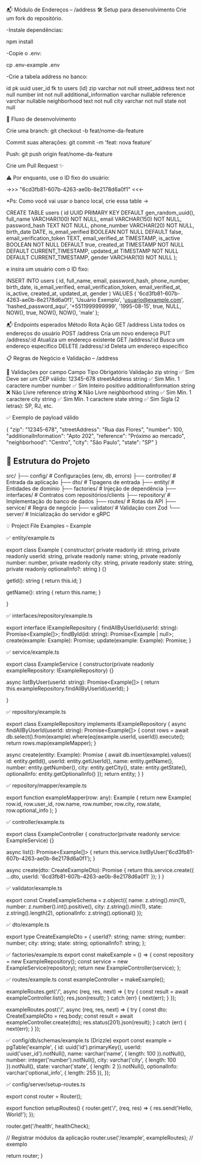 📬 Módulo de Endereços – /address
🛠 Setup para desenvolvimento
Crie um fork do repositório.

-Instale dependências:

npm install

-Copie o .env:

cp .env-example .env

-Crie a tabela address no banco:

id pk uuid
user_id fk to users (id)
zip varchar not null
street_address text not null
number int not null
additional_information varchar nullable
reference varchar nullable
neighborhood text not null
city varchar not null
state not null

🔄 Fluxo de desenvolvimento

Crie uma branch: git checkout -b feat/nome-da-feature

Commit suas alterações: git commit -m 'feat: nova feature'

Push: git push origin feat/nome-da-feature

Crie um Pull Request ✨

⚠️ Por enquanto, use o ID fixo do usuário:

->>> "6cd3fb81-607b-4263-ae0b-8e2178d6a0f1" <<<-

\*Ps: Como você vai usar o banco local, crie essa table ->

CREATE TABLE users (
id UUID PRIMARY KEY DEFAULT gen_random_uuid(),
full_name VARCHAR(100) NOT NULL,
email VARCHAR(150) NOT NULL,
password_hash TEXT NOT NULL,
phone_number VARCHAR(20) NOT NULL,
birth_date DATE,
is_email_verified BOOLEAN NOT NULL DEFAULT false,
email_verification_token TEXT,
email_verified_at TIMESTAMP,
is_active BOOLEAN NOT NULL DEFAULT true,
created_at TIMESTAMP NOT NULL DEFAULT CURRENT_TIMESTAMP,
updated_at TIMESTAMP NOT NULL DEFAULT CURRENT_TIMESTAMP,
gender VARCHAR(10) NOT NULL
);

e insira um usuário com o ID fixo:

INSERT INTO users (
id,
full_name,
email,
password_hash,
phone_number,
birth_date,
is_email_verified,
email_verification_token,
email_verified_at,
is_active,
created_at,
updated_at,
gender
) VALUES (
'6cd3fb81-607b-4263-ae0b-8e2178d6a0f1',
'Usuário Exemplo',
'usuario@example.com',
'hashed_password_aqui',
'+5511999999999',
'1995-08-15',
true,
NULL,
NOW(),
true,
NOW(),
NOW(),
'male'
);

📬 Endpoints esperados
Método Rota Ação
GET /address Lista todos os endereços do usuário
POST /address Cria um novo endereço
PUT /address/:id Atualiza um endereço existente
GET /address/:id Busca um endereço específico
DELETE /address/:id Deleta um endereço específico

📋 Regras de Negócio e Validação – /address

🧪 Validações por campo
Campo Tipo Obrigatório Validação
zip string ✅ Sim Deve ser um CEP válido: 12345-678
streetAddress string ✅ Sim Mín. 1 caractere
number number ✅ Sim Inteiro positivo
additionalInformation string ❌ Não Livre
reference string ❌ Não Livre
neighborhood string ✅ Sim Mín. 1 caractere
city string ✅ Sim Mín. 1 caractere
state string ✅ Sim Sigla (2 letras): SP, RJ, etc.

✅ Exemplo de payload válido

{
"zip": "12345-678",
"streetAddress": "Rua das Flores",
"number": 100,
"additionalInformation": "Apto 202",
"reference": "Próximo ao mercado",
"neighborhood": "Centro",
"city": "São Paulo",
"state": "SP"
}

## 📁 Estrutura do Projeto

src/
├── config/ # Configurações (env, db, errors)
├── controller/ # Entrada da aplicação
├── dto/ # Tipagens de entrada
├── entity/ # Entidades de domínio
├── factories/ # Injeção de dependência
├── interfaces/ # Contratos com repositórios/clients
├── repository/ # Implementação do banco de dados
├── routes/ # Rotas da API
├── service/ # Regra de negócio
├── validator/ # Validação com Zod
└── server/ # Inicialização do servidor e gRPC

💡 Project File Examples – Example

✅ entity/example.ts

export class Example {
constructor(
private readonly id: string,
private readonly userId: string,
private readonly name: string,
private readonly number: number,
private readonly city: string,
private readonly state: string,
private readonly optionalInfo?: string
) {}

getId(): string {
return this.id;
}

getName(): string {
return this.name;
}

}

✅ interfaces/repository/example.ts

export interface IExampleRepository {
findAllByUserId(userId: string): Promise<Example[]>;
findById(id: string): Promise<Example | null>;
create(example: Example): Promise<Example>;
update(example: Example): Promise<Example>;
}

✅ service/example.ts

export class ExampleService {
constructor(private readonly exampleRepository: IExampleRepository) {}

async listByUser(userId: string): Promise<Example[]> {
return this.exampleRepository.findAllByUserId(userId);
}

}

✅ repository/example.ts

export class ExampleRepository implements IExampleRepository {
async findAllByUserId(userId: string): Promise<Example[]> {
const rows = await db.select().from(example).where(eq(example.userId, userId)).execute();
return rows.map(exampleMapper);
}

async create(entity: Example): Promise<Example> {
await db.insert(example).values({
id: entity.getId(),
userId: entity.getUserId(),
name: entity.getName(),
number: entity.getNumber(),
city: entity.getCity(),
state: entity.getState(),
optionalInfo: entity.getOptionalInfo()
});
return entity;
}
}

✅ repository/mapper/example.ts

export function exampleMapper(row: any): Example {
return new Example(
row.id,
row.user_id,
row.name,
row.number,
row.city,
row.state,
row.optional_info
);
}

✅ controller/example.ts

export class ExampleController {
constructor(private readonly service: ExampleService) {}

async list(): Promise<Example[]> {
return this.service.listByUser('6cd3fb81-607b-4263-ae0b-8e2178d6a0f1');
}

async create(dto: CreateExampleDto): Promise<Example> {
return this.service.create({ ...dto, userId: '6cd3fb81-607b-4263-ae0b-8e2178d6a0f1' });
}
}

✅ validator/example.ts

export const CreateExampleSchema = z.object({
name: z.string().min(1),
number: z.number().int().positive(),
city: z.string().min(1),
state: z.string().length(2),
optionalInfo: z.string().optional()
});

✅ dto/example.ts

export type CreateExampleDto = {
userId?: string;
name: string;
number: number;
city: string;
state: string;
optionalInfo?: string;
};

✅ factories/example.ts
export const makeExample = () => {
const repository = new ExampleRepository();
const service = new ExampleService(repository);
return new ExampleController(service);
};

✅ routes/example.ts
const exampleController = makeExample();

exampleRoutes.get('/', async (req, res, next) => {
try {
const result = await exampleController.list();
res.json(result);
} catch (err) {
next(err);
}
});

exampleRoutes.post('/', async (req, res, next) => {
try {
const dto: CreateExampleDto = req.body;
const result = await exampleController.create(dto);
res.status(201).json(result);
} catch (err) {
next(err);
}
});

✅ config/db/schemas/example.ts (Drizzle)
export const example = pgTable('example', {
id: uuid('id').primaryKey(),
userId: uuid('user_id').notNull(),
name: varchar('name', { length: 100 }).notNull(),
number: integer('number').notNull(),
city: varchar('city', { length: 100 }).notNull(),
state: varchar('state', { length: 2 }).notNull(),
optionalInfo: varchar('optional_info', { length: 255 }),
});

✅ config/server/setup-routes.ts

export const router = Router();

export function setupRoutes() {
router.get('/', (req, res) => {
res.send('Hello, World!');
});

router.get('/health', healthCheck);

// Registrar módulos da aplicação
router.use('/example', exampleRoutes); // exemplo

return router;
}

